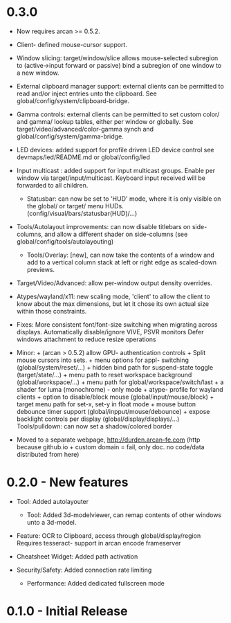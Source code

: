 # 0.3.0
  * Now requires arcan >= 0.5.2.

  * Client- defined mouse-cursor support.

  * Window slicing: target/window/slice allows mouse-selected
	  subregion to (active->input forward or passive) bind a subregion
		of one window to a new window.

  * External clipboard manager support: external clients can be
	  permitted to read and/or inject entries unto the clipboard. See
		global/config/system/clipboard-bridge.

  * Gamma controls: external clients can be permitted to set custom
	  color/ and gamma/ lookup tables, either per window or globally.
		See target/video/advanced/color-gamma synch and
		global/config/system/gamma-bridge.

  * LED devices: added support for profile driven LED device control
	  see devmaps/led/README.md or global/config/led

  * Input multicast : added support for input multicast groups.
	  Enable per window via target/input/multicast. Keyboard input
		received will be forwarded to all children.

	* Statusbar: can now be set to 'HUD' mode, where it is only visible on the
		global/ or target/ menu HUDs. (config/visual/bars/statusbar(HUD)/...)

  * Tools/Autolayout improvements: can now disable titlebars on
	  side-columns, and allow a different shader on side-columns
		(see global/config/tools/autolayouting)

	* Tools/Overlay: [new], can now take the contents of a window and add
	  to a vertical column stack at left or right edge as scaled-down
		previews.

  * Target/Video/Advanced: allow per-window output density overrides.

  * Atypes/wayland/x11: new scaling mode, 'client' to allow the client to
	  know about the max dimensions, but let it chose its own actual size
		within those constraints.

  * Fixes:
	  More consistent font/font-size switching when migrating across
		displays. Automatically disable/ignore VIVE, PSVR monitors
    Defer windows attachment to reduce resize operations

  * Minor:
		\+ (arcan > 0.5.2) allow GPU- authentication controls
    \+ Split mouse cursors into sets.
		\+ menu options for appl- switching (global/system/reset/...)
    \+ hidden bind path for suspend-state toggle (target/state/...)
    \+ menu path to reset workspace background (global/workspace/...)
		\+ menu path for global/workspace/switch/last
		\+ a shader for luma (monochrome) - only mode
		\+ atype- profile for wayland clients
		\+ option to disable/block mouse (global/input/mouse/block)
		\+ target menu path for set-x, set-y in float mode
		\+ mouse button debounce timer support (global/inpput/mouse/debounce)
		\+ expose backlight controls per display (global/display/displays/...)
		Tools/pulldown: can now set a shadow/colored border

  * Moved to a separate webpage, http://durden.arcan-fe.com
    (http because github.io + custom domain = fail, only doc.
		 no code/data distributed from here)

# 0.2.0 - New features

  * Tool: Added autolayouter

	* Tool: Added 3d-modelviewer, can remap contents of other
	        windows unto a 3d-model.

  * Feature: OCR to Clipboard, access through global/display/region
	           Requires tesseract- support in arcan encode frameserver

  * Cheatsheet Widget: Added path activation

  * Security/Safety: Added connection rate limiting

	* Performance: Added dedicated fullscreen mode

# 0.1.0 - Initial Release
